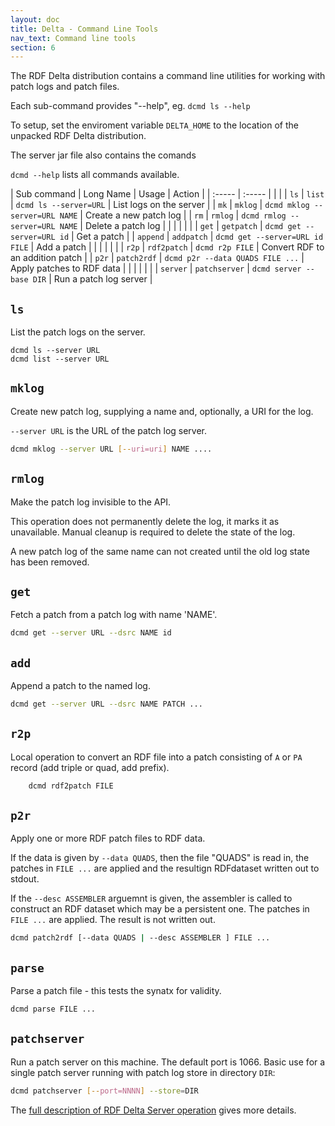 ```yaml
---
layout: doc
title: Delta - Command Line Tools
nav_text: Command line tools
section: 6
---
```


The RDF Delta distribution contains a command line utilities for working with
patch logs and patch files.

Each sub-command provides "--help", eg. `dcmd ls --help`

To setup, set the enviroment variable `DELTA_HOME` to the location of
the unpacked RDF Delta distribution. 

The server jar file also contains the comands

`dcmd --help` lists all commands available.

| Sub command | Long Name | Usage | Action |
| :-----  | :-----        |  |  |
| `ls`    | `list`        | `dcmd ls --server=URL`            | List logs on the server |
| `mk`    | `mklog`       | `dcmd mklog --server=URL NAME`    | Create a new patch log |
| `rm`    | `rmlog`       | `dcmd rmlog --server=URL NAME`    | Delete a patch log |
| | | | |
| `get`   | `getpatch`    | `dcmd get --server=URL id`        | Get a patch |
| `append`   | `addpatch`    | `dcmd get --server=URL id FILE`   | Add a patch |
| | | | |
| `r2p`   | `rdf2patch`   | `dcmd r2p FILE`                   | Convert RDF to an addition patch |
| `p2r`   | `patch2rdf`   | `dcmd p2r --data QUADS FILE ...`  | Apply patches to RDF data |
| | | | |
| `server` | `patchserver` | `dcmd server --base DIR`         | Run a patch log server |

## `ls` 

List the patch logs on the server.

```
dcmd ls --server URL
dcmd list --server URL
```

## `mklog`

Create new patch log, supplying a name and, optionally, a URI for the log.

`--server URL` is the URL of the patch log server.

```bash
dcmd mklog --server URL [--uri=uri] NAME ....
```

## `rmlog`

Make the patch log invisible to the API.

This operation does not permanently delete the log, it marks it as
unavailable. Manual cleanup is required to delete the state of the log.

A new patch log of the same name can not created until the old log state
has been removed.

## `get`

Fetch a patch from a patch log with name 'NAME'.

```bash
dcmd get --server URL --dsrc NAME id
```

## `add`

Append a patch to the named log.

```bash
dcmd get --server URL --dsrc NAME PATCH ...
```

## `r2p`

Local operation to convert an RDF file into a patch consisting of `A` or
`PA` record (add triple or quad, add prefix).

```bash
    dcmd rdf2patch FILE
```

## `p2r`

Apply one or more RDF patch files to RDF data.

If the data is given by `--data QUADS`, then the file "QUADS" is read in,
the patches in `FILE ...` are applied and the resultign RDFdataset written out to stdout.

If the `--desc ASSEMBLER` arguemnt is given, the assembler is called to
construct an RDF dataset which may be a persistent one. The patches in
`FILE ...` are applied. The result is not written out.

```bash
dcmd patch2rdf [--data QUADS | --desc ASSEMBLER ] FILE ...
```

## `parse`

Parse a patch file - this tests the synatx for validity.

```bash
dcmd parse FILE ...
```

## `patchserver`

Run a patch server on this machine. The default port is 1066. 
Basic use for a single patch server running with patch log store
in directory `DIR`:

```bash
dcmd patchserver [--port=NNNN] --store=DIR
```

The [full description of RDF Delta Server operation](delta-server) gives more details.
